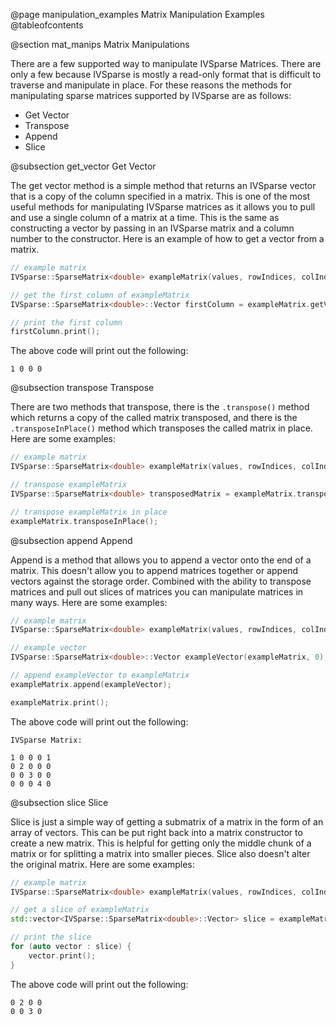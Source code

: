 @page manipulation_examples Matrix Manipulation Examples
@tableofcontents

@section mat_manips Matrix Manipulations

There are a few supported way to manipulate IVSparse Matrices. There are only a few because IVSparse is mostly a read-only format that is difficult to traverse and manipulate in place. For these reasons the methods for manipulating sparse matrices supported by IVSparse are as follows:

* Get Vector
* Transpose
* Append
* Slice

@subsection get_vector Get Vector

The get vector method is a simple method that returns an IVSparse vector that is a copy of the column specified in a matrix. This is one of the most useful methods for manipulating IVSparse matrices as it allows you to pull and use a single column of a matrix at a time. This is the same as constructing a vector by passing in an IVSparse matrix and a column number to the constructor. Here is an example of how to get a vector from a matrix. 

```cpp
// example matrix
IVSparse::SparseMatrix<double> exampleMatrix(values, rowIndices, colIndices, numRows, numCols, numNonZeros);

// get the first column of exampleMatrix
IVSparse::SparseMatrix<double>::Vector firstColumn = exampleMatrix.getVector(0);

// print the first column
firstColumn.print();
```

The above code will print out the following:

```
1 0 0 0
```

@subsection transpose Transpose

There are two methods that transpose, there is the `.transpose()` method which returns a copy of the called matrix transposed, and there is the `.transposeInPlace()` method which transposes the called matrix in place. Here are some examples:

```cpp
// example matrix
IVSparse::SparseMatrix<double> exampleMatrix(values, rowIndices, colIndices, numRows, numCols, numNonZeros);

// transpose exampleMatrix
IVSparse::SparseMatrix<double> transposedMatrix = exampleMatrix.transpose();

// transpose exampleMatrix in place
exampleMatrix.transposeInPlace();
```

@subsection append Append

Append is a method that allows you to append a vector onto the end of a matrix. This doesn't allow you to append matrices together or append vectors against the storage order. Combined with the ability to transpose matrices and pull out slices of matrices you can manipulate matrices in many ways. Here are some examples:

```cpp
// example matrix
IVSparse::SparseMatrix<double> exampleMatrix(values, rowIndices, colIndices, numRows, numCols, numNonZeros);

// example vector
IVSparse::SparseMatrix<double>::Vector exampleVector(exampleMatrix, 0);

// append exampleVector to exampleMatrix
exampleMatrix.append(exampleVector);

exampleMatrix.print();
```

The above code will print out the following:

```
IVSparse Matrix:

1 0 0 0 1
0 2 0 0 0
0 0 3 0 0
0 0 0 4 0
```

@subsection slice Slice

Slice is just a simple way of getting a submatrix of a matrix in the form of an array of vectors. This can be put right back into a matrix constructor to create a new matrix. This is helpful for getting only the middle chunk of a matrix or for splitting a matrix into smaller pieces. Slice also doesn't alter the original matrix. Here are some examples:

```cpp
// example matrix
IVSparse::SparseMatrix<double> exampleMatrix(values, rowIndices, colIndices, numRows, numCols, numNonZeros);

// get a slice of exampleMatrix
std::vector<IVSparse::SparseMatrix<double>::Vector> slice = exampleMatrix.slice(1, 3);

// print the slice
for (auto vector : slice) {
    vector.print();
}
```

The above code will print out the following:

```
0 2 0 0
0 0 3 0
```